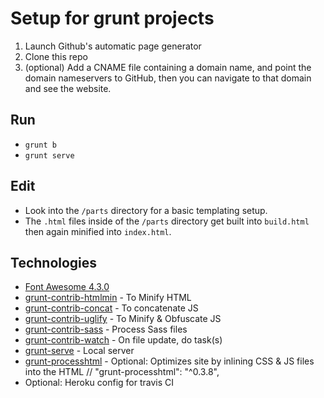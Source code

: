 
# Setup for grunt projects
1. Launch Github's automatic page generator
2. Clone this repo
3. (optional) Add a CNAME file containing a domain name, and point the domain nameservers to GitHub, then you can navigate to that domain and see the website.


## Run

- `grunt b`
- `grunt serve`

## Edit

- Look into the `/parts` directory for a basic templating setup.
- The `.html` files inside of the `/parts` directory get built into `build.html` then again minified into `index.html`.



## Technologies
 * [Font Awesome 4.3.0](https://fortawesome.github.io/Font-Awesome/)
 * [grunt-contrib-htmlmin](https://github.com/gruntjs/grunt-contrib-htmlmin) - To Minify HTML
 * [grunt-contrib-concat](https://github.com/gruntjs/grunt-contrib-concat) - To concatenate JS
 * [grunt-contrib-uglify](https://github.com/gruntjs/grunt-contrib-uglify) - To Minify & Obfuscate JS
 * [grunt-contrib-sass](https://github.com/gruntjs/grunt-contrib-sass) - Process Sass files
 * [grunt-contrib-watch](https://github.com/gruntjs/grunt-contrib-watch) - On file update, do task(s)
 * [grunt-serve](https://www.npmjs.com/package/grunt-serve) - Local server
 * [grunt-processhtml](https://github.com/dciccale/grunt-processhtml) - Optional: Optimizes site by inlining CSS & JS files into the HTML // "grunt-processhtml": "^0.3.8",
 * Optional: Heroku config for travis CI

